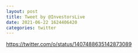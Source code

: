 ```yaml
--- 
layout: post 
title: Tweet by @InvestorsLive 
date: 2021-06-22 1624406420 
categories: twitter 
--- 
```

https://twitter.com/o/status/1407488635142873089